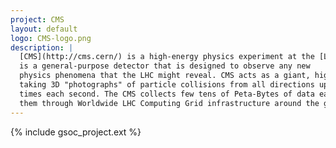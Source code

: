 ```yaml
---
project: CMS
layout: default
logo: CMS-logo.png
description: |
  [CMS](http://cms.cern/) is a high-energy physics experiment at the [Large Hadron Collider](http://home.web    .cern.ch/topics/large-hadron-collider) (LHC) at [CERN](http://home.cern/).  It
  is a general-purpose detector that is designed to observe any new
  physics phenomena that the LHC might reveal. CMS acts as a giant, high-speed camera,
  taking 3D "photographs" of particle collisions from all directions up to 40 million
  times each second. The CMS collects few tens of Peta-Bytes of data each year and processes
  them through Worldwide LHC Computing Grid infrastructure around the globe.
---
```



{% include gsoc_project.ext %}
